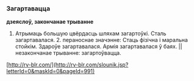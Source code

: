 ### Загартавацца
**дзеяслоў, закончанае трыванне**

1. Атрымаць большую цвёрдасць шляхам загартоўкі. Сталь загартавалася. 2. пераноснае значэнне: Стаць фізічна і маральна стойкім. Здароўе загартавалася. Армія загартавалася ў баях. || незакончанае трыванне: загартоўвацца.

<a rel="author">[http://rv-blr.com/](http://rv-blr.com/slounik.jsp?letterId=0&maskId=0&pageId=991)</a>
